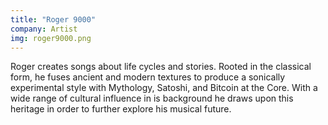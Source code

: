 ```yaml
---
title: "Roger 9000"
company: Artist
img: roger9000.png
---
```


Roger creates songs about life cycles and stories. Rooted in the classical form, he fuses ancient and modern textures to produce a sonically experimental style with Mythology, Satoshi, and Bitcoin at the Core. With a wide range of cultural influence in is background he draws upon this heritage in order to further explore his musical future.